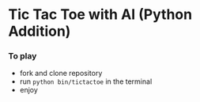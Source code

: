# Tic Tac Toe with AI (Python Addition)

### To play
* fork and clone repository
* run `python bin/tictactoe` in the terminal
* enjoy